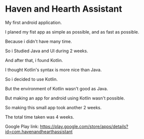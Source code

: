 Haven and Hearth Assistant
==========================
My first android application.

I planed my fist app as simple as possible, and as fast as possible.

Because i didn't have many time.

So i Studied Java and UI during 2 weeks.

And after that, i found Kotlin.

I thought Kotlin's syntax is more nice than Java.

So i decided to use Kotlin.

But the environment of Kotlin wasn't good as Java.

But making an app for android using Kotlin wasn't possible.

So making this small app took another 2 weeks.

The total time taken was 4 weeks.

Google Play link: https://play.google.com/store/apps/details?id=com.havenandhearthassistant